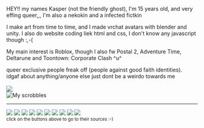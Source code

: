 <p>HEY!! my names Kasper (not the friendly ghost), I'm 15 years old, and very effing queer,,, I'm also a nekokin and a infected fictkin</p>
<p>I make art from time to time, and I made vrchat avatars with blender and unity. I also do website coding liek html and css, I don't know any javascript though :,-(</p>
<p>My main interest is Roblox, though I also fw Postal 2, Adventure Time, Deltarune and Toontown: Corporate Clash ^u^</p>

queer exclusive people freak off
(people against good faith identities). 
</br>
idgaf about anything/anyone else just dont be a weirdo towards me
<br><br>
![](https://komarev.com/ghpvc/?username=kasperspace&color=ff69b4)
<br>
![My scrobbles](https://lastfm-recently-played.vercel.app/api?user=kasperspace&count=6)

<hr>

[<img src="https://64.media.tumblr.com/99623f5e91f05a63465e4c2539189242/45df70cb40fc600d-10/s100x200/2ce53af778bba48e70e2badc64d38ba7ad84f103.gifv">](https://www.tumblr.com/icyporcelain/788310544523378688/assorted-infected-graphics-all-made-by)
[<img src="https://external-media.spacehey.net/media/smduoJvnIpDbTRRoPN11q-yPEjye2Ka-reUZkW43d7-g=/https://64.media.tumblr.com/055ca80b2ae48ff1704b21cc520f35db/tumblr_inline_pdytkuHhaP1v11djx_500.gif">](https://blog.spacehey.com/entry?id=1058995)
[<img src="https://64.media.tumblr.com/2dd95ffb96a9bf469541d3893aa3e65e/0fc2f0f63f11e8cd-dd/s75x75_c1/2ed4e756a6d27e9f14c3f00375d6322af93aa1f8.pnj">](https://www.tumblr.com/corporatewebdecor/775063101063249920/loser-buttons)
[<img src="https://64.media.tumblr.com/645f92044dbc28f9e52382d1e5f0ba56/d4c595cd0abbd0c4-00/s100x200/36fd8b99d440dbd291981b56b32eeb923858e5d3.gifv">](https://www.tumblr.com/skeletonenthusiasts/783355435564531712/userbar-userbox-buttons-blinkie-stamp-userbox-userb)
[<img src="https://64.media.tumblr.com/696114a32c7ca3059da3ff1e4fdba582/736a4281092b779e-2f/s75x75_c1/db534c722474e1e51871a9c2927597083614cc5c.gifv">](https://www.tumblr.com/virualors/773305513679175680/yaoi-button-to-match-your-yuri-one)
[<img src="https://64.media.tumblr.com/0a60f6465cb7bd66cf95dc2071cca46c/45dcac56db69ca43-bf/s75x75_c1/809dc481a815ee210e074f75150591f49c4b9519.gifv">](https://www.tumblr.com/virualors/773606221458669568)
[<img src="https://64.media.tumblr.com/6829b83f134e8c08325abc0fbc9aefbb/45dcac56db69ca43-e9/s75x75_c1/f49be9f85a4fa3de3945e76e1e27551bb5a63fe4.gifv">](https://www.tumblr.com/virualors/773606221458669568)
[<img src="https://64.media.tumblr.com/4eef26b002a01b9f9b4ba261915e818e/3a496f8cfa734c8c-9a/s100x200/ab7cd9143086464a89299f4ae8f1b27cebca67ff.gifv">](https://www.tumblr.com/sinisterlament-blog/779783358121181184/shinybuttons)
[<img src="https://64.media.tumblr.com/183feaffe312244b1b049eaf9ad05ea3/3a496f8cfa734c8c-7b/s75x75_c1/1dcd5d2f45c6773021221eaf8461e5e224ae71cd.webp">](https://www.tumblr.com/sinisterlament-blog/779783358121181184/shinybuttons)
[<img src="https://external-media.spacehey.net/media/sEVVyNBDtf_To8BclRIfU_gsjTRnF0R5xlu7pnn2bq_A=/https://64.media.tumblr.com/9a0b022755bea1dc768332fe3e88c274/977b16e29741e1c7-a6/s75x75_c1/f108e24f782254474c2b080924a31a19f38f726b.gifv">](https://blog.spacehey.com/entry?id=1058995)
<br>
<sup>click on the buttons above to go to their sources :-)</sup>
